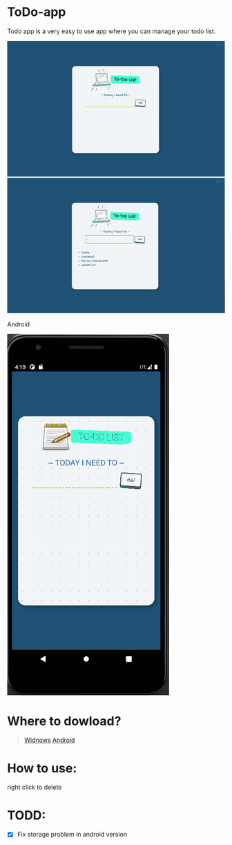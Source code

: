 # ToDo-app
Todo app is a very easy to use app where you can manage your todo list.

![alt text](https://github.com/AntoniosKalattas/todo-app/blob/main/img/Screenshot%20(676).png)
![alt text](https://github.com/AntoniosKalattas/todo-app/blob/main/img/Screenshot%20(677).png)

Android

![alt text](https://github.com/AntoniosKalattas/todo-app/blob/main/img/Screenshot%20(785).png)

# Where to dowload?
> [Widnows](https://github.com/AntoniosKalattas/todo-app/releases/tag/v2.0.0)
> [Android](https://github.com/AntoniosKalattas/todo-app/releases/tag/v0.5.0)

# How to use:
  right click to delete

# TODD:
- [x] Fix storage problem in android version
